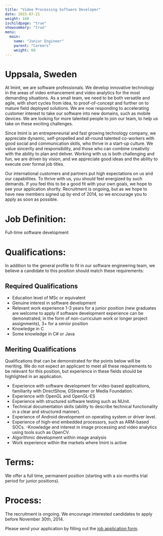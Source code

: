 ```yaml
---
title: "Video Processing Software Developer"
date: 2015-07-21
weight: 160
ischildpage: "true"
showsummary: "true"
menu:
  main:
    name: "Junior Engineer"
    parent: "Careers"
    weight: 60
---
```


# Uppsala, Sweden

At Imint, we are software professionals. We develop innovative technology in the areas of video enhancement and video analytics for the most demanding situations. As a small team, we need to be both versatile and agile, with short cycles from idea, to proof-of-concept and further on to mature field deployed solutions. We are now responding to accelerating customer interest to take our software into new domains, such as mobile devices. We are looking for more talented people to join our team, to help us take on these exciting challenges.<!--more-->

Since Imint is an entrepreneurial and fast growing technology company, we appreciate dynamic, self-propelled and all-round talented co-workers with good social and communication skills, who thrive in a start-up culture. We value sincerity and responsibility, and those who can combine creativity with the ability to plan and deliver. Working with us is both challenging and fun, we are driven by vision, and we appreciate good ideas and the ability to execute over formal job titles.

Our international customers and partners put high expectations on us and our capabilities. To thrive with us, you should feel energized by such demands. If you feel this to be a good fit with your own goals, we hope to see your application shortly. Recruitment is ongoing, but as we hope to have new members signed up by end of  2014, so we encourage you to apply as soon as possible.

# Job Definition:

Full-time software development

# Qualifications:

In addition to the general profile to fit in our software engineering team, we believe a candidate to this position should match these requirements:

## Required Qualifications

- Education level of MSc or equivalent
- Genuine interest in software development
- Relevant work experience 1-3 years for a junior position (new graduates are welcome to apply if software development experience can be demonstrated, in the form of non-curriculum work or longer project assignments), 3+ for a senior position
- Knowledge in C
- Some knowledge in C# or Java

## Meriting Qualifications

Qualifications that can be demonstrated for the points below will be meriting. We do not expect an applicant to meet all these requirements to be relevant for this position, but experience in these fields should be highlighted in an application.

- Experience with software development for video-based applications, familiarity with DirectShow, GStreamer or Media Foundation.
- Experience with OpenGL and OpenGL-ES
- Experience with structured software testing such as NUnit.
- Technical documentation skills (ability to describe technical functionality in a clear and structured manner).
- Experience of Android development on operating system or driver level.
- Experience of high-end embedded processors, such as ARM-based SOCs.
-Knowledge and interest in image processing and video analytics using tools such as OpenCV.
- Algorithmic development within image analysis
- Work experience within the markets where Imint is active

# Terms:

We offer a full time, permanent position (starting with a six-months trial period for junior positions).

# Process:

The recruitment is ongoing. We encourage interested candidates to apply before November 30th, 2014.

Please send your application by filling out the [job application form](/careers/jobApplication/).
